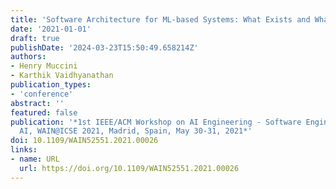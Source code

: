 ```yaml
---
title: 'Software Architecture for ML-based Systems: What Exists and What Lies Ahead'
date: '2021-01-01'
draft: true
publishDate: '2024-03-23T15:50:49.658214Z'
authors:
- Henry Muccini
- Karthik Vaidhyanathan
publication_types:
- 'conference'
abstract: ''
featured: false
publication: '*1st IEEE/ACM Workshop on AI Engineering - Software Engineering for
  AI, WAIN@ICSE 2021, Madrid, Spain, May 30-31, 2021*'
doi: 10.1109/WAIN52551.2021.00026
links:
- name: URL
  url: https://doi.org/10.1109/WAIN52551.2021.00026
---
```


